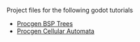 Project files for the following godot tutorials

- [Procgen BSP Trees](https://abitawake.com/news/articles/procedural-generation-with-godot-create-dungeons-using-a-bsp-tree)
- [Procgen Cellular Automata](https://abitawake.com/news/articles/procedural-generation-with-godot-creating-caves-with-cellular-automata)
